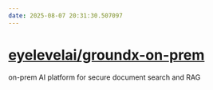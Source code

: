 ```yaml
---
date: 2025-08-07 20:31:30.507097
---
```


# [eyelevelai/groundx-on-prem](https://github.com/eyelevelai/groundx-on-prem)

on-prem AI platform for secure document search and RAG